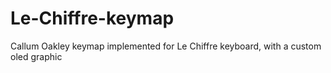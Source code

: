 # Le-Chiffre-keymap
Callum Oakley keymap implemented for Le Chiffre keyboard, with a custom oled graphic
